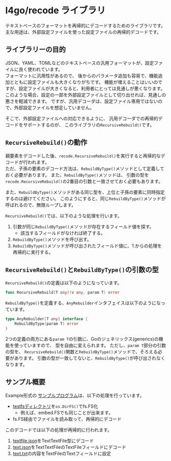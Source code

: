 # l4go/recode ライブラリ

テキストベースのフォーマットを再帰的にデコードするためのライブラリです。  
主な用途は、外部設定ファイルを使った設定ファイルの再帰的デコードです。

## ライブラリーの目的

JSON、YAML、TOMLなどのテキストベースの汎用フォーマットが、設定ファイルに良く使われています。  
フォーマットに汎用性があるので、
後からのパラメータ追加も容易で、機能追加とともに設定ファイルも大きくなりがちです。
機能が増えることはいいのですが、設定ファイルが大きくなると、利用者にとっては見通しが悪くなります。  
このような場合、設定の一部を外部設定ファイルとして切り出せれば、見通しの悪さを軽減できます。
ですが、汎用デコーダは、設定ファイル専用ではないので、外部設定ファイルを想定していません。

そこで、外部設定ファイルへの対応できるように、
汎用デコーダでの再帰的デコードをサポートするのが、
このライブラリの`RecursiveRebuild()`です。


## `RecursiveRebuild()`の動作

親要素をデコードした後、`recode.RecursiveRebuild()`を実行すると再帰的なデコードが行われます。  
ただ、子孫の要素のデコード方法は、`RebuildByType()`メソッドとして定義しておく必要があります。
また、`RebuildByType()`メソッドは、
引数の型を`recode.RecursiveRebuild()`の2番目の引数と一致させておく必要もあります。

また、`RebuildByType()`メソッドがある同じ型を、上位と子孫の要素に同時指定するのは避けてください。
このようにすると、同じ`RebuildByType()`メソッドが呼ばれるので、無限ループします。

`RecursiveRebuild()`では、以下のような処理を行います。

1. 引数が同じ`RebuildByType()`メソッドが存在するフィールド値を探す。
    - 該当するフィールドがなければ終了する。
2. `RebuildByType()`メソッドを呼び出す。
3. `RebuildByType()`メソッドが呼び出されたフィールド値に、1.からの処理を再帰的に実行する。

## `RecursiveRebuild()`と`RebuildByType()`の引数の型

`RecursiveRebuild()`の定義は以下のようになっています。

```go
func RecursiveRebuild[T any](v any, param T) error
```

`RebuildByType()`を定義する、`AnyRebuilder`インタフェイスは以下のようになっています。

```go
type AnyRebuilder[T any] interface {
	RebuildByType(param T) error
}
```

2つの定義の両方にある`param T`の引数に、Goのジェネリックス(generics)の機能を使っていますので、
型を自由に変えられます。
ただし、`param T`部分の引数の型を、 `RecursiveRebuild()`関数と`RebuildByType()`メソッドで、そろえる必要があります。
引数の型が一致してないと、`RebuildByType()`が呼び出されなくなります。

## サンプル概要

Example形式の [サンプルプログラム](../ex_test.go)は、以下の処理を行っています。

- [testfsディレクトリ](../testfs)を`os.DirFS()`でfs.FS化
    - 例えば、embed.FSでも同じことが出来ます。
- fs.FS経由でファイルを読み取って、再帰的にデコード

このデコードでは以下の処理が再帰的に行われます。

1. [textfile.json](../testfs/testfile.json)をTextTextFile型にデコード
2. [text.json](../testfs/test.json)をTextTextFileのTextFileフィールドにデコード
3. [text.txt](../testfs/test.txt)の内容をTextFileのTextフィールドに設定
